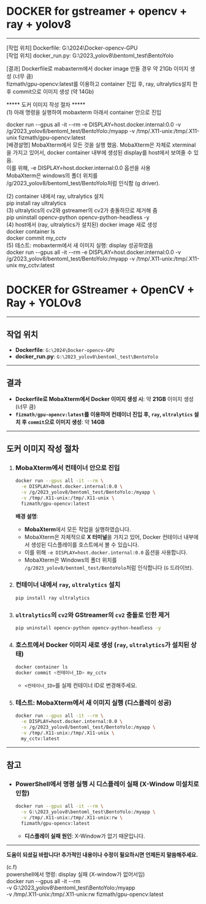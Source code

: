 # DOCKER for gstreamer + opencv + ray + yolov8  
---  
[작업 위치] Dockerfile: G:\2024\Docker-opencv-GPU  
[작업 위치] docker_run.py: G:\2023_yolov8\bentoml_test\BentoYolo  
  
[결과] Dockerfile로 mabaxterm에서 docker image 만들 경우 약 21Gb 이미지 생성 (너무 큼)  
      fizmath/gpu-opencv:latest를 이용하고 container 진입 후, ray, ultralytics설치 한 후 commit으로 이미지 생성 (약 14Gb)   
  
***** 도커 이미지 작성 절차 *****  
(1) 아래 명령을 실행하여 mobaxterm 아래서 container 안으로 진입  
  
 docker run --gpus all -it --rm -e DISPLAY=host.docker.internal:0.0 -v /g/2023_yolov8/bentoml_test/BentoYolo:/myapp -v /tmp/.X11-unix:/tmp/.X11-unix fizmath/gpu-opencv:latest  
 [배경설명] MobaXterm에서 모든 것을 실행 했음. MobaXterm은 자체로 xterminal을 가지고 있어서, docker container 내부에 생성된 display를 host에서 보여줄 수 있음.  
           이를 위해, -e DISPLAY=host.docker.internal:0.0 옵션을 사용  
           MobaXterm은 windows의 폴더 위치를 /g/2023_yolov8/bentoml_test/BentoYolo처럼 인식함 (g driver).   
   
(2) container 내에서 ray, ultralytics 설치   
 pip install ray ultralytics  
(3) ultralytics의 cv2와 gstreamer의 cv2가 충돌하므로 제거해 줌  
 pip uninstall opencv-python opencv-python-headless -y  
(4) host에서 (ray, ultralytics가 설치된) docker image 새로 생성  
 docker container ls  
 docker commit <container id> my_cctv  
(5) 테스트: mobaxterm에서 새 이미지 실행: display 성공하였음  
 docker run --gpus all -it --rm -e DISPLAY=host.docker.internal:0.0 -v /g/2023_yolov8/bentoml_test/BentoYolo:/myapp -v /tmp/.X11-unix:/tmp/.X11-unix my_cctv:latest  




# DOCKER for GStreamer + OpenCV + Ray + YOLOv8

---

## 작업 위치

- **Dockerfile**: `G:\2024\Docker-opencv-GPU`
- **docker_run.py**: `G:\2023_yolov8\bentoml_test\BentoYolo`

---

## 결과

- **Dockerfile로 MobaXterm에서 Docker 이미지 생성 시**: 약 **21GB** 이미지 생성 (너무 큼)
- **`fizmath/gpu-opencv:latest`를 이용하여 컨테이너 진입 후, `ray`, `ultralytics` 설치 후 `commit`으로 이미지 생성**: 약 **14GB**

---

## 도커 이미지 작성 절차

1. ### MobaXterm에서 컨테이너 안으로 진입

   ```bash
   docker run --gpus all -it --rm \
     -e DISPLAY=host.docker.internal:0.0 \
     -v /g/2023_yolov8/bentoml_test/BentoYolo:/myapp \
     -v /tmp/.X11-unix:/tmp/.X11-unix \
     fizmath/gpu-opencv:latest
   ```

   **배경 설명**:

   - **MobaXterm**에서 모든 작업을 실행하였습니다.
   - MobaXterm은 자체적으로 **X 터미널**을 가지고 있어, Docker 컨테이너 내부에서 생성된 디스플레이를 호스트에서 볼 수 있습니다.
   - 이를 위해 `-e DISPLAY=host.docker.internal:0.0` 옵션을 사용합니다.
   - MobaXterm은 Windows의 폴더 위치를 `/g/2023_yolov8/bentoml_test/BentoYolo`처럼 인식합니다 (`G` 드라이브).

2. ### 컨테이너 내에서 `ray`, `ultralytics` 설치

   ```bash
   pip install ray ultralytics
   ```

3. ### `ultralytics`의 `cv2`와 GStreamer의 `cv2` 충돌로 인한 제거

   ```bash
   pip uninstall opencv-python opencv-python-headless -y
   ```

4. ### 호스트에서 Docker 이미지 새로 생성 (`ray`, `ultralytics`가 설치된 상태)

   ```bash
   docker container ls
   docker commit <컨테이너_ID> my_cctv
   ```

   - `<컨테이너_ID>`를 실제 컨테이너 ID로 변경해주세요.

5. ### 테스트: MobaXterm에서 새 이미지 실행 (디스플레이 성공)

   ```bash
   docker run --gpus all -it --rm \
     -e DISPLAY=host.docker.internal:0.0 \
     -v /g/2023_yolov8/bentoml_test/BentoYolo:/myapp \
     -v /tmp/.X11-unix:/tmp/.X11-unix \
     my_cctv:latest
   ```

---

## 참고

- ### PowerShell에서 명령 실행 시 디스플레이 실패 (X-Window 미설치로 인함)

  ```bash
  docker run --gpus all -it --rm \
    -v G:\2023_yolov8\bentoml_test\BentoYolo:/myapp \
    -v /tmp/.X11-unix:/tmp/.X11-unix:rw \
    fizmath/gpu-opencv:latest
  ```

  - **디스플레이 실패 원인**: X-Window가 없기 때문입니다.

---

**도움이 되셨길 바랍니다! 추가적인 내용이나 수정이 필요하시면 언제든지 말씀해주세요.** 
  
(c.f)  
powershell에서 명령: display 실패 (X-window가 없어서임)  
docker run --gpus all -it --rm   
-v G:\2023_yolov8\bentoml_test\BentoYolo:/myapp   
-v /tmp/.X11-unix:/tmp/.X11-unix:rw fizmath/gpu-opencv:latest  

